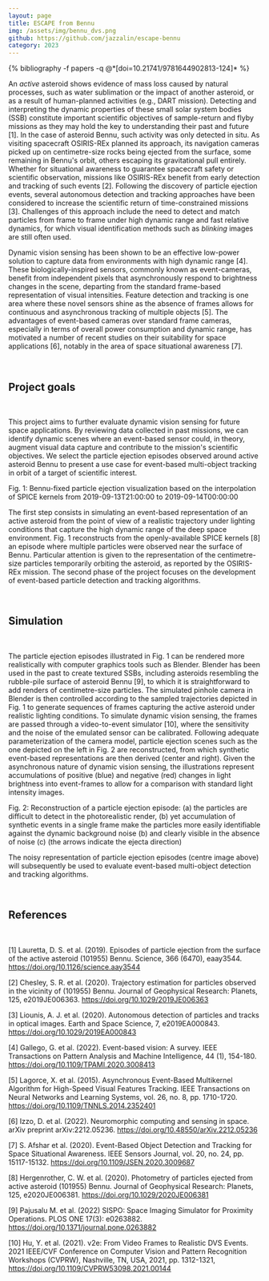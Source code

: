 ```yaml
---
layout: page
title: ESCAPE from Bennu
img: /assets/img/bennu_dvs.png
github: https://github.com/jazzalin/escape-bennu
category: 2023
---
```


<div class="publications">
  {% bibliography -f papers -q @*[doi=10.21741/9781644902813-124]* %}
</div>

An *active* asteroid shows evidence of mass loss caused by natural processes, such as water sublimation or the impact of another asteroid, or as a result of human-planned activities (e.g., DART mission). Detecting and interpreting the dynamic properties of these small solar system bodies (SSB) constitute important scientific objectives of sample-return and flyby missions as they may hold the key to understanding their past and future [1]. In the case of asteroid Bennu, such activity was only detected in situ. As visiting spacecraft OSIRIS-REx planned its approach, its navigation cameras picked up on centimetre-size rocks being ejected from the surface, some remaining in Bennu's orbit, others escaping its gravitational pull entirely. Whether for situational awareness to guarantee spacecraft safety or scientific observation, missions like OSIRIS-REx benefit from early detection and tracking of such events [2]. Following the discovery of particle ejection events, several autonomous detection and tracking approaches have been considered to increase the scientific return of time-constrained missions [3]. Challenges of this approach include the need to detect and match particles from frame to frame under high dynamic range and fast relative dynamics, for which visual identification methods such as *blinking* images are still often used.

Dynamic vision sensing has been shown to be an effective low-power solution to capture data from environments with high dynamic range [4]. These biologically-inspired sensors, commonly known as event-cameras, benefit from independent pixels that asynchronously respond to brightness changes in the scene, departing from the standard frame-based representation of visual intensities. Feature detection and tracking is one area where these novel sensors shine as the absence of frames allows for continuous and asynchronous tracking of multiple objects [5]. The advantages of event-based cameras over standard frame cameras, especially in terms of overall power consumption and dynamic range, has motivated a number of recent studies on their suitability for space applications [6], notably in the area of space situational awareness [7].

<br>
<h2>Project goals</h2>
<br>

This project aims to further evaluate dynamic vision sensing for future space applications. By reviewing data collected in past missions, we can identify dynamic scenes where an event-based sensor could, in theory, augment visual data capture and contribute to the mission's scientific objectives. We select the particle ejection episodes observed around active asteroid Bennu to present a use case for event-based multi-object tracking in orbit of a target of scientific interest.

<div class="row">
    <div class="col-sm mt-3 mt-md-0">
        <Image class="img-fluid rounded z-depth-1" src="{{ '/assets/img/orx_particles_orb_C.png' | relative_url }}" align="center" alt="" title=""/>
    </div>
</div>
<div class="caption">
    Fig. 1: Bennu-fixed particle ejection visualization based on the interpolation of SPICE kernels from 2019-09-13T21:00:00 to 2019-09-14T00:00:00
</div>

The first step consists in simulating an event-based representation of an active asteroid from the point of view of a realistic trajectory under lighting conditions that capture the high dynamic range of the deep space environment. Fig. 1 reconstructs from the openly-available SPICE kernels [8] an episode where multiple particles were observed near the surface of Bennu. Particular attention is given to the representation of the centimetre-size particles temporarily orbiting the asteroid, as reported by the OSIRIS-REx mission. The second phase of the project focuses on the development of event-based particle detection and tracking algorithms.

<br>
<h2>Simulation</h2>
<br>

The particle ejection episodes illustrated in Fig. 1 can be rendered more realistically with computer graphics tools such as Blender. Blender has been used in the past to create textured SSBs, including asteroids resembling the rubble-pile surface of asteroid Bennu [9], to which it is straightforward to add renders of centimetre-size particles. The simulated pinhole camera in Blender is then controlled according to the sampled trajectories depicted in Fig. 1 to generate sequences of frames capturing the active asteroid under realistic lighting conditions. To simulate dynamic vision sensing, the frames are passed through a video-to-event simulator [10], where the sensitivity and the noise of the emulated sensor can be calibrated. Following adequate parameterization of the camera model, particle ejection scenes such as the one depicted on the left in Fig. 2 are reconstructed, from which synthetic event-based representations are then derived (center and right). Given the asynchronous nature of dynamic vision sensing, the illustrations represent accumulations of positive (blue) and negative (red) changes in light brightness into event-frames to allow for a comparison with standard light intensity images.

<div class="row">
    <div class="col-sm mt-3 mt-md-0">
        <Image class="img-fluid rounded z-depth-1" src="{{ '/assets/img/ejecta_render_3x.png' | relative_url }}" align="center" alt="" title=""/>
    </div>
</div>
<div class="caption">
    Fig. 2: Reconstruction of a particle ejection episode: (a) the particles are difficult to detect in the photorealistic render, (b) yet accumulation of synthetic events in a single frame make the particles more easily identifiable against the dynamic background noise (b) and clearly visible in the absence of noise (c) (the arrows indicate the ejecta direction)
</div>

The noisy representation of particle ejection episodes (centre image above) will subsequently be used to evaluate event-based multi-object detection and tracking algorithms.


<br>
<h2>References</h2>
<br>

[1] Lauretta, D. S. et al. (2019). Episodes of particle ejection from the surface of the active asteroid (101955) Bennu. Science, 366 (6470), eaay3544. https://doi.org/10.1126/science.aay3544 

[2] Chesley, S. R. et al. (2020). Trajectory estimation for particles observed in the vicinity of (101955) Bennu. Journal of Geophysical Research: Planets, 125, e2019JE006363. https://doi.org/10.1029/2019JE006363 

[3] Liounis, A. J. et al. (2020). Autonomous detection of particles and tracks in optical images. Earth and Space Science, 7, e2019EA000843. https://doi.org/10.1029/2019EA000843 

[4] Gallego, G. et al. (2022). Event-based vision: A survey. IEEE Transactions on Pattern Analysis and Machine Intelligence, 44 (1), 154-180. https://doi.org/10.1109/TPAMI.2020.3008413

[5] Lagorce, X. et al. (2015). Asynchronous Event-Based Multikernel Algorithm for High-Speed Visual Features Tracking. IEEE Transactions on Neural Networks and Learning Systems, vol. 26, no. 8, pp. 1710-1720. https://doi.org/10.1109/TNNLS.2014.2352401

[6] Izzo, D. et al. (2022). Neuromorphic computing and sensing in space. arXiv preprint arXiv:2212.05236. https://doi.org/10.48550/arXiv.2212.05236 

[7] S. Afshar et al. (2020). Event-Based Object Detection and Tracking for Space Situational Awareness. IEEE Sensors Journal, vol. 20, no. 24, pp. 15117-15132.  https://doi.org/10.1109/JSEN.2020.3009687

[8] Hergenrother, C. W. et al. (2020). Photometry of particles ejected from active asteroid (101955) Bennu. Journal of Geophysical Research: Planets, 125, e2020JE006381. https://doi.org/10.1029/2020JE006381 

[9] Pajusalu M. et al. (2022) SISPO: Space Imaging Simulator for Proximity Operations. PLOS ONE 17(3): e0263882. https://doi.org/10.1371/journal.pone.0263882

[10] Hu, Y. et al. (2021). v2e: From Video Frames to Realistic DVS Events. 2021 IEEE/CVF Conference on Computer Vision and Pattern Recognition Workshops (CVPRW), Nashville, TN, USA, 2021, pp. 1312-1321, https://doi.org/10.1109/CVPRW53098.2021.00144

